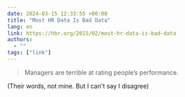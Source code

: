 ```yaml
---
date: 2024-03-15 12:33:55 +00:00
title: "Most HR Data Is Bad Data"
lang: en
link: https://hbr.org/2015/02/most-hr-data-is-bad-data
authors:
  - ""
tags: ["link"]
---
```


> Managers are terrible at rating people’s performance.

(Their words, not mine. But I can't say I disagree)
